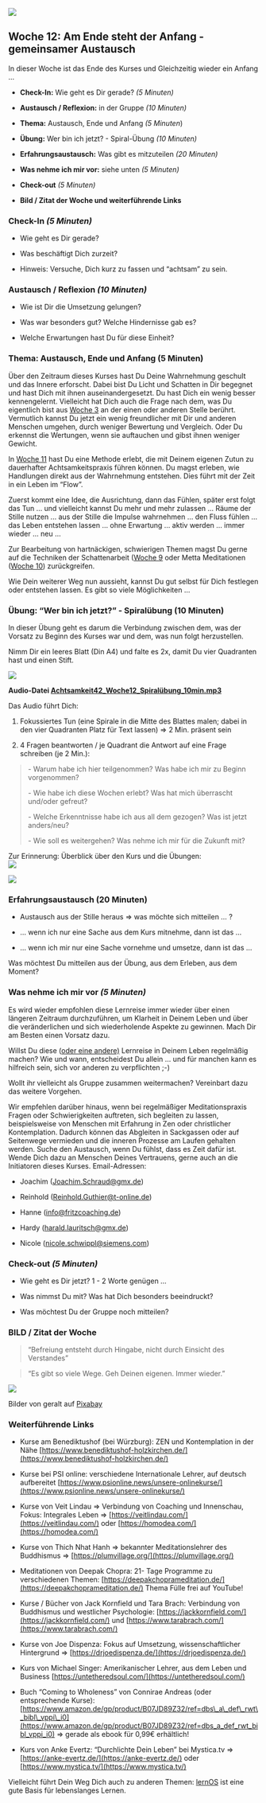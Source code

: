 

![](./images/OrangeLine.png)

## Woche 12: Am Ende steht der Anfang - gemeinsamer Austausch

In dieser Woche ist das Ende des Kurses und Gleichzeitig wieder ein
Anfang ...

-   **Check-In:** Wie geht es Dir gerade? *(5 Minuten)*

-   **Austausch / Reflexion:** in der Gruppe *(10 Minuten)*

-   **Thema:** Austausch, Ende und Anfang *(5 Minuten*)

-   **Übung:** Wer bin ich jetzt? - Spiral-Übung *(10 Minuten)*

-   **Erfahrungsaustausch:** Was gibt es mitzuteilen *(20 Minuten)*

-   **Was nehme ich mir vor:** siehe unten *(5 Minuten)*

-   **Check-out** *(5 Minuten)*

-   **Bild / Zitat der Woche und weiterführende Links**

### Check-In *(5 Minuten)*

-   Wie geht es Dir gerade?

-   Was beschäftigt Dich zurzeit?

-   Hinweis: Versuche, Dich kurz zu fassen und “achtsam” zu sein.

### Austausch / Reflexion *(10 Minuten)*

-   Wie ist Dir die Umsetzung gelungen?

-   Was war besonders gut? Welche Hindernisse gab es?

-   Welche Erwartungen hast Du für diese Einheit?

### Thema: Austausch, Ende und Anfang (5 Minuten)

Über den Zeitraum dieses Kurses hast Du Deine Wahrnehmung geschult und
das Innere erforscht. Dabei bist Du Licht und Schatten in Dir begegnet
und hast Dich mit ihnen auseinandergesetzt. Du hast Dich ein wenig
besser kennengelernt. Vielleicht hat Dich auch die Frage nach dem, was
Du eigentlich bist aus [Woche
3](3-03-Ablenkung_Widerstaende.md) an der
einen oder anderen Stelle berührt. Vermutlich kannst Du jetzt ein wenig
freundlicher mit Dir und anderen Menschen umgehen, durch weniger
Bewertung und Vergleich. Oder Du erkennst die Wertungen, wenn sie
auftauchen und gibst ihnen weniger Gewicht.

In [Woche 11](3-11-Prioritaeten-Alltag.md)
hast Du eine Methode erlebt, die mit Deinem eigenen Zutun zu dauerhafter
Achtsamkeitspraxis führen können. Du magst erleben, wie Handlungen
direkt aus der Wahrnehmung entstehen. Dies führt mit der Zeit in ein
Leben im “Flow”.

Zuerst kommt eine Idee, die Ausrichtung, dann das Fühlen, später erst
folgt das Tun … und vielleicht kannst Du mehr und mehr zulassen … Räume
der Stille nutzen ... aus der Stille die Impulse wahrnehmen … den Fluss
fühlen … das Leben entstehen lassen … ohne Erwartung … aktiv werden …
immer wieder … neu …

Zur Bearbeitung von hartnäckigen, schwierigen Themen magst Du gerne auf
die Techniken der Schattenarbeit ([Woche
9](3-09-Schatten-SelbstWirksamkeit.md) oder Metta Meditationen ([Woche
10](3-10-Integration-Werte.md)) zurückgreifen.

Wie Dein weiterer Weg nun aussieht, kannst Du gut selbst für Dich
festlegen oder entstehen lassen. Es gibt so viele Möglichkeiten ...

### Übung: “Wer bin ich jetzt?” - Spiralübung (10 Minuten)

In dieser Übung geht es darum die Verbindung zwischen dem, was der
Vorsatz zu Beginn des Kurses war und dem, was nun folgt herzustellen.

Nimm Dir ein leeres Blatt (Din A4) und falte es 2x, damit Du vier
Quadranten hast und einen Stift.

![](./images/image19.png)

**Audio-Datei [Achtsamkeit42_Woche12_Spiralübung_10min.mp3](https://archive.org/download/Achtsamkeit-42/Achtsamkeit42_Woche12_Spiral%C3%BCbung_10min.mp3)**

Das Audio führt Dich:

1.  Fokussiertes Tun (eine Spirale in die Mitte des Blattes
    malen; dabei in den vier Quadranten Platz für Text lassen) =&gt; 2
    Min. präsent sein

2.  4 Fragen beantworten / je Quadrant die Antwort auf eine Frage
    schreiben (je 2 Min.):

> \- Warum habe ich hier teilgenommen? Was habe ich mir zu Beginn
> vorgenommen?
>
> \- Wie habe ich diese Wochen erlebt? Was hat mich überrascht und/oder
> gefreut?
>
> \- Welche Erkenntnisse habe ich aus all dem gezogen? Was ist jetzt
> anders/neu?
>
> \- Wie soll es weitergehen? Was nehme ich mir für die Zukunft mit?

Zur Erinnerung: Überblick über den Kurs und die Übungen:  
![](./images/image3.png)

![](./images/image4.png)

### Erfahrungsaustausch (20 Minuten)

-   Austausch aus der Stille heraus =&gt; was möchte sich mitteilen … ?

-   … wenn ich nur eine Sache aus dem Kurs mitnehme, dann ist das …

-   … wenn ich mir nur eine Sache vornehme und umsetze, dann ist das …

Was möchtest Du mitteilen aus der Übung, aus dem Erleben, aus dem
Moment?

### Was nehme ich mir vor *(5 Minuten)*

Es wird wieder empfohlen diese Lernreise immer wieder über einen
längeren Zeitraum durchzuführen, um Klarheit in Deinem Leben und über
die veränderlichen und sich wiederholende Aspekte zu gewinnen. Mach Dir
am Besten einen Vorsatz dazu.

Willst Du diese ([oder eine andere)](http://lernos.org) Lernreise
in Deinem Leben regelmäßig machen? Wie und wann, entscheidest Du allein
… und für manchen kann es hilfreich sein, sich vor anderen zu
verpflichten ;-)

Wollt ihr vielleicht als Gruppe zusammen weitermachen? Vereinbart dazu
das weitere Vorgehen.

Wir empfehlen darüber hinaus, wenn bei regelmäßiger Meditationspraxis
Fragen oder Schwierigkeiten auftreten, sich begleiten zu lassen,
beispielsweise von Menschen mit Erfahrung in Zen oder christlicher
Kontemplation. Dadurch können das Abgleiten in Sackgassen oder auf
Seitenwege vermieden und die inneren Prozesse am Laufen gehalten werden.
Suche den Austausch, wenn Du fühlst, dass es Zeit dafür ist. Wende Dich
dazu an Menschen Deines Vertrauens, gerne auch an die Initiatoren dieses
Kurses. Email-Adressen:

-   Joachim
    ([Joachim.Schraud@gmx.de](mailto:Joachim.Schraud@gmx.de))

-   Reinhold
    ([Reinhold.Guthier@t-online.de](mailto:Reinhold.Guthier@t-online.de))

-   Hanne ([info@fritzcoaching.de](mailto:info@fritzcoaching.de))

-   Hardy
    ([harald.lauritsch@gmx.de](mailto:harald.lauritsch@gmx.de))

-   Nicole
    ([nicole.schwippl@siemens.com](mailto:nicole.schwippl@siemens.com))

### Check-out *(5 Minuten)*

-   Wie geht es Dir jetzt? 1 - 2 Worte genügen …

-   Was nimmst Du mit? Was hat Dich besonders beeindruckt?

-   Was möchtest Du der Gruppe noch mitteilen?

### BILD / Zitat der Woche

> “Befreiung entsteht durch Hingabe, nicht durch Einsicht des Verstandes”
>

> “Es gibt so viele Wege. Geh Deinen eigenen. Immer wieder.”
>

![](./images/image20.png)

Bilder von geralt auf
[Pixabay](https://pixabay.com/de/?utm_source=link-attribution&utm_medium=referral&utm_campaign=image&utm_content=2847508)

### Weiterführende Links

-   Kurse am Benediktushof (bei Würzburg): ZEN und Kontemplation in der
    Nähe
    [https://www.benediktushof-holzkirchen.de/](https://www.benediktushof-holzkirchen.de/)

-   Kurse bei PSI online: verschiedene Internationale Lehrer, auf
    deutsch aufbereitet
    [https://www.psionline.news/unsere-onlinekurse/](https://www.psionline.news/unsere-onlinekurse/)

-   Kurse von Veit Lindau =&gt; Verbindung von Coaching und Innenschau,
    Fokus: Integrales Leben =&gt;
    [https://veitlindau.com/](https://veitlindau.com/) oder
    [https://homodea.com/](https://homodea.com/)

-   Kurse von Thich Nhat Hanh =&gt; bekannter Meditationslehrer des
    Buddhismus =&gt;
    [https://plumvillage.org/](https://plumvillage.org/)

-   Meditationen von Deepak Chopra: 21- Tage Programme zu verschiedenen
    Themen:
    [https://deepakchoprameditation.de/](https://deepakchoprameditation.de/)
    Thema Fülle frei auf YouTube!

-   Kurse / Bücher von Jack Kornfield und Tara Brach: Verbindung von
    Buddhismus und westlicher Psychologie:
    [https://jackkornfield.com/](https://jackkornfield.com/) und
    [https://www.tarabrach.com/](https://www.tarabrach.com/)

-   Kurse von Joe Dispenza: Fokus auf Umsetzung, wissenschaftlicher
    Hintergrund =&gt;
    [https://drjoedispenza.de/](https://drjoedispenza.de/)

-   Kurs von Michael Singer: Amerikanischer Lehrer, aus dem Leben und
    Business
    [https://untetheredsoul.com/](https://untetheredsoul.com/)

-   Buch “Coming to Wholeness” von Connirae Andreas (oder entsprechende
    Kurse):
    [https://www.amazon.de/gp/product/B07JD89Z32/ref=dbs\_a\_def\_rwt\_bibl\_vppi\_i0](https://www.amazon.de/gp/product/B07JD89Z32/ref=dbs_a_def_rwt_bibl_vppi_i0)
    =&gt; gerade als ebook für 0,99€ erhältlich!

-   Kurs von Anke Evertz: “Durchlichte Dein Leben” bei Mystica.tv =&gt;
    [https://anke-evertz.de/](https://anke-evertz.de/) oder
    [https://www.mystica.tv/](https://www.mystica.tv/)

Vielleicht führt Dein Weg Dich auch zu anderen Themen:
[lernOS](https://lernos.org) ist eine gute Basis für lebenslanges
Lernen.